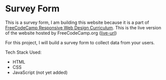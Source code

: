 # Survey Form
This is a survey form, I am building this website because it is a part of [FreeCodeCamp Responsive Web Design Curriculum](https://www.freecodecamp.org/learn/2022/responsive-web-design/). This is the live version of the website hosted by FreeCodeCamp.org ([live-url](https://survey-form.freecodecamp.rocks/))

For this project, I will build a survey form to collect data from your users.

Tech Stack Used:
- HTML
- CSS
- JavaScript (not yet added)
